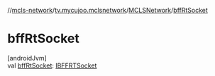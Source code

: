 //[mcls-network](../../../index.md)/[tv.mycujoo.mclsnetwork](../index.md)/[MCLSNetwork](index.md)/[bffRtSocket](bff-rt-socket.md)

# bffRtSocket

[androidJvm]\
val [bffRtSocket](bff-rt-socket.md): [IBFFRTSocket](../../tv.mycujoo.mclsnetwork.network.socket/-i-b-f-f-r-t-socket/index.md)
